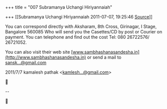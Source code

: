 +++
title = "007 Subramanya Uchangi Hiriyannaiah"

+++
[[Subramanya Uchangi Hiriyannaiah	2011-07-07, 19:25:46 [Source](https://groups.google.com/g/samskrita/c/vHk63T7STPo)]]



You can correspond directly with Aksharam, 8th Cross, Girinagar, I Stage, Bangalore 560085 Who will send you the Casettes/CD by post or Courier on payment. You can telephone and find out the cost Tel: 080 26722576/ 26721052.

You can also visit their web site [www.sambhashanasandesha.in](http://www.sambhashanasandesha.in) or send a mail to [sansk...@gmail.com]()

  
  

2011/7/7 kamalesh pathak \<[kamlesh...@gmail.com]()\>



  
  
  
--  



